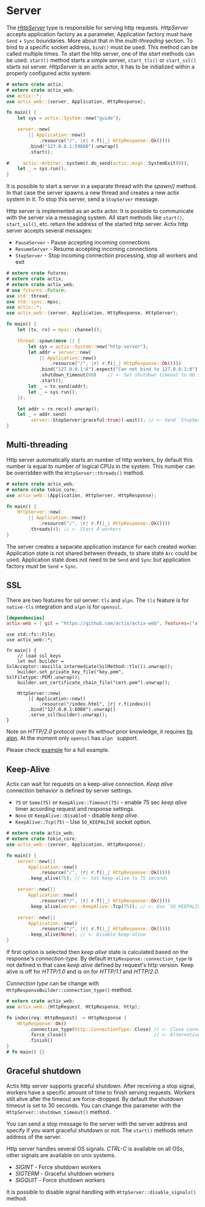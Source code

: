 # Server

The [*HttpServer*](../actix_web/struct.HttpServer.html) type is responsible for
serving http requests. *HttpServer* accepts application factory as a parameter,
Application factory must have `Send` + `Sync` boundaries. More about that in the
*multi-threading* section. To bind to a specific socket address, `bind()` must be used.
This method can be called multiple times. To start the http server, one of the *start*
methods can be used. `start()` method starts a simple server, `start_tls()` or `start_ssl()`
starts ssl server. *HttpServer* is an actix actor, it has to be initialized
within a properly configured actix system:

```rust
# extern crate actix;
# extern crate actix_web;
use actix::*;
use actix_web::{server, Application, HttpResponse};

fn main() {
    let sys = actix::System::new("guide");

    server::new(
        || Application::new()
            .resource("/", |r| r.f(|_| HttpResponse::Ok())))
        .bind("127.0.0.1:59080").unwrap()
        .start();

#     actix::Arbiter::system().do_send(actix::msgs::SystemExit(0));
    let _ = sys.run();
}
```

It is possible to start a server in a separate thread with the *spawn()* method. In that
case the server spawns a new thread and creates a new actix system in it. To stop
this server, send a `StopServer` message.

Http server is implemented as an actix actor. It is possible to communicate with the server
via a messaging system. All start methods like `start()`, `start_ssl()`, etc. return the
address of the started http server. Actix http server accepts several messages:

* `PauseServer` - Pause accepting incoming connections
* `ResumeServer` - Resume accepting incoming connections
* `StopServer` - Stop incoming connection processing, stop all workers and exit

```rust
# extern crate futures;
# extern crate actix;
# extern crate actix_web;
# use futures::Future;
use std::thread;
use std::sync::mpsc;
use actix::*;
use actix_web::{server, Application, HttpResponse, HttpServer};

fn main() {
    let (tx, rx) = mpsc::channel();

    thread::spawn(move || {
        let sys = actix::System::new("http-server");
        let addr = server::new(
            || Application::new()
                .resource("/", |r| r.f(|_| HttpResponse::Ok())))
            .bind("127.0.0.1:0").expect("Can not bind to 127.0.0.1:0")
            .shutdown_timeout(60)    // <- Set shutdown timeout to 60 seconds
            .start();
        let _ = tx.send(addr);
        let _ = sys.run();
    });

    let addr = rx.recv().unwrap();
    let _ = addr.send(
         server::StopServer{graceful:true}).wait(); // <- Send `StopServer` message to server.
}
```

## Multi-threading

Http server automatically starts an number of http workers, by default
this number is equal to number of logical CPUs in the system. This number
can be overridden with the `HttpServer::threads()` method.

```rust
# extern crate actix_web;
# extern crate tokio_core;
use actix_web::{Application, HttpServer, HttpResponse};

fn main() {
    HttpServer::new(
        || Application::new()
            .resource("/", |r| r.f(|_| HttpResponse::Ok())))
        .threads(4); // <- Start 4 workers
}
```

The server creates a separate application instance for each created worker. Application state
is not shared between threads, to share state `Arc` could be used. Application state
does not need to be `Send` and `Sync` but application factory must be `Send` + `Sync`.

## SSL

There are two features for ssl server: `tls` and `alpn`. The `tls` feature is for `native-tls`
integration and `alpn` is for `openssl`.

```toml
[dependencies]
actix-web = { git = "https://github.com/actix/actix-web", features=["alpn"] }
```

```rust,ignore
use std::fs::File;
use actix_web::*;

fn main() {
    // load ssl keys
    let mut builder = SslAcceptor::mozilla_intermediate(SslMethod::tls()).unwrap();
    builder.set_private_key_file("key.pem", SslFiletype::PEM).unwrap();
    builder.set_certificate_chain_file("cert.pem").unwrap();

    HttpServer::new(
        || Application::new()
            .resource("/index.html", |r| r.f(index)))
        .bind("127.0.0.1:8080").unwrap()
        .serve_ssl(builder).unwrap();
}
```

Note on *HTTP/2.0* protocol over tls without prior knowledge, it requires
[tls alpn](https://tools.ietf.org/html/rfc7301). At the moment only
`openssl` has `alpn ` support.

Please check [example](https://github.com/actix/actix-web/tree/master/examples/tls)
for a full example.

## Keep-Alive

Actix can wait for requests on a keep-alive connection. *Keep alive*
connection behavior is defined by server settings.

 * `75` or `Some(75)` or `KeepAlive::Timeout(75)` - enable 75 sec *keep alive* timer according
    request and response settings.
 * `None` or `KeepAlive::Disabled` - disable *keep alive*.
 * `KeepAlive::Tcp(75)` - Use `SO_KEEPALIVE` socket option.

```rust
# extern crate actix_web;
# extern crate tokio_core;
use actix_web::{server, Application, HttpResponse};

fn main() {
    server::new(||
        Application::new()
            .resource("/", |r| r.f(|_| HttpResponse::Ok())))
        .keep_alive(75); // <- Set keep-alive to 75 seconds

    server::new(||
        Application::new()
            .resource("/", |r| r.f(|_| HttpResponse::Ok())))
        .keep_alive(server::KeepAlive::Tcp(75)); // <- Use `SO_KEEPALIVE` socket option.

    server::new(||
        Application::new()
            .resource("/", |r| r.f(|_| HttpResponse::Ok())))
        .keep_alive(None); // <- Disable keep-alive
}
```

If first option is selected then *keep alive* state is
calculated based on the response's *connection-type*. By default
`HttpResponse::connection_type` is not defined in that case *keep alive*
defined by request's http version. Keep alive is off for *HTTP/1.0*
and is on for *HTTP/1.1* and *HTTP/2.0*.

*Connection type* can be change with `HttpResponseBuilder::connection_type()` method.

```rust
# extern crate actix_web;
use actix_web::{HttpRequest, HttpResponse, http};

fn index(req: HttpRequest) -> HttpResponse {
    HttpResponse::Ok()
        .connection_type(http::ConnectionType::Close) // <- Close connection
        .force_close()                                // <- Alternative method
        .finish()
}
# fn main() {}
```

## Graceful shutdown

Actix http server supports graceful shutdown. After receiving a stop signal, workers
have a specific amount of time to finish serving requests. Workers still alive after the
timeout are force-dropped. By default the shutdown timeout is set to 30 seconds.
You can change this parameter with the `HttpServer::shutdown_timeout()` method.

You can send a stop message to the server with the server address and specify if you want
graceful shutdown or not. The `start()` methods return address of the server.

Http server handles several OS signals. *CTRL-C* is available on all OSs,
other signals are available on unix systems.

* *SIGINT* - Force shutdown workers
* *SIGTERM* - Graceful shutdown workers
* *SIGQUIT* - Force shutdown workers

It is possible to disable signal handling with `HttpServer::disable_signals()` method.
